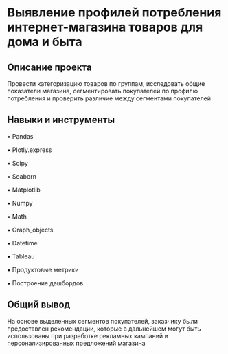# Выявление профилей потребления интернет-магазина товаров для дома и быта 

## Описание проекта
Провести категоризацию товаров по группам, исследовать общие показатели магазина, сегментировать покупателей по профилю потребления и проверить различие между сегментами покупателей

## Навыки и инструменты

•	Pandas

•	Plotly.express

•	Scipy

•	Seaborn

•	Matplotlib

•	Numpy

•	Math

•	Graph_objects

•	Datetime

•	Tableau

•	Продуктовые метрики

•	Построение дашбордов


## Общий вывод
На основе выделенных сегментов покупателей, заказчику были предоставлен рекомендации, которые в дальнейшем могут быть использованы при разработке рекламных кампаний и персонализированных предложений магазина
